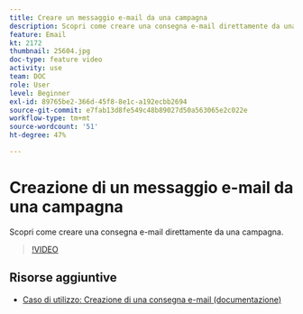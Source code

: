 ```yaml
---
title: Creare un messaggio e-mail da una campagna
description: Scopri come creare una consegna e-mail direttamente da una campagna.
feature: Email
kt: 2172
thumbnail: 25604.jpg
doc-type: feature video
activity: use
team: DOC
role: User
level: Beginner
exl-id: 89765be2-366d-45f8-8e1c-a192ecbb2694
source-git-commit: e7fab13d8fe549c48b89027d50a563065e2c022e
workflow-type: tm+mt
source-wordcount: '51'
ht-degree: 47%

---
```


# Creazione di un messaggio e-mail da una campagna

Scopri come creare una consegna e-mail direttamente da una campagna.

>[!VIDEO](https://video.tv.adobe.com/v/25604?quality=12)

## Risorse aggiuntive

* [Caso di utilizzo: Creazione di una consegna e-mail (documentazione)](https://experienceleague.adobe.com/docs/campaign-classic/using/designing-content/editing-html-content/use-case--creating-an-email-delivery.html)
